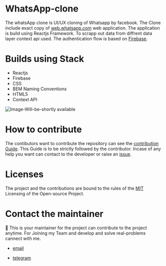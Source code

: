 # WhatsApp-clone

The whatsApp clone is UI/UX cloning of Whatsapp by facebook. The Clone include exact copy of [web.whatsapp.com](https://web.whatsapp.com/) web application. The application is build using Reactjs Framework. To scrapp out data from diffrent data layer context api used. The authentication flow is based on [Firebase](https://firebase.google.com/).


# Builds using Stack

- Reactjs
- Firebase
- CSS
- BEM Naming Conventions
- HTML5
- Context API

![Image-Will-be-shortly available]()

# How to contribute

The contibutors want to contribute the repository can see the [contribution Guide](https://github.com/Uyadav207/). This Guide is to be strictly followed by the contributor. Incase of any help you want can contact to the developer or raise an [issue](https://github.com/Uyadav207/whatsapp-clone/issues).

# Licenses

The project and the contributions are bound to the rules of the [MIT]() Licensing of the Open-source Project.

# Contact the maintainer


👋 This is your maintainer for the project can contribute to the project anytime. For Joining my Team and develop and solve real-problems cannect with me.

- [email](mailto:yadavutkarsh207@gmail.com)

- [telegram](https://t.me/yadavutkarsh207)
